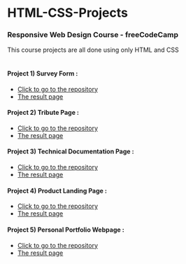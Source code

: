 # HTML-CSS-Projects
### Responsive Web Design Course - freeCodeCamp
This course projects are all done using only HTML and CSS </br></br>
#### Project 1) Survey Form :       
- [Click to go to the repository](https://github.com/PariyaPl/survey-form)
- [The result page](https://pariyapl.github.io/survey-form/)</br>
#### Project 2) Tribute Page :
- [Click to go to the repository](https://github.com/PariyaPl/The-Person)
- [The result page](https://pariyapl.github.io/The-Person/)</br>
#### Project 3) Technical Documentation Page :
- [Click to go to the repository](https://github.com/PariyaPl/Courses-Overview)
- [The result page](https://pariyapl.github.io/Courses-Overview/)</br>
#### Project 4) Product Landing Page :
- [Click to go to the repository](https://github.com/PariyaPl/Project-Steps)
- [The result page](https://pariyapl.github.io/Project-Steps/)</br>
#### Project 5) Personal Portfolio Webpage :
- [Click to go to the repository](https://github.com/PariyaPl/Overview)
- [The result page](https://pariyapl.github.io/Overview/)</br>
